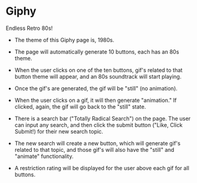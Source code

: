 # Giphy
Endless Retro 80s!

- The theme of this Giphy page is, 1980s.

- The page will automatically generate 10 buttons, each has an 80s theme.

- When the user clicks on one of the ten buttons, gif's related to that button theme will appear, and an 80s soundtrack will start playing. 

- Once the gif's are generated, the gif will be "still" (no animation).

- When the user clicks on a gif, it will then generate "animation." If clicked, again, the gif will go back to the "still" state.

- There is a search bar ("Totally Radical Search") on the page. The user can input any search, and then click the submit button ("Like, Click Submit!) for their new search topic.

- The new search will create a new button, which will generate gif's related to that topic, and those gif's will also have 
   the "still" and "animate" functionality.
   
- A restriction rating will be displayed for the user above each gif for all buttons.
